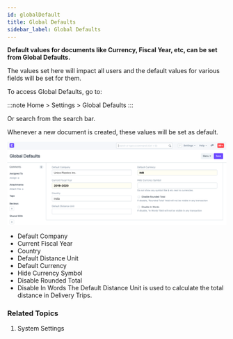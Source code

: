 ```yaml
---
id: globalDefault
title: Global Defaults
sidebar_label: Global Defaults
---
```


**Default values for documents like Currency, Fiscal Year, etc, can be set from Global Defaults.**

The values set here will impact all users and the default values for various fields will be set for them.

To access Global Defaults, go to:

:::note
Home > Settings > Global Defaults
:::

Or search from the search bar.

Whenever a new document is created, these values will be set as default.

![Global Defaults](images/global-defaults.png)

- Default Company
- Current Fiscal Year
- Country
- Default Distance Unit
- Default Currency
- Hide Currency Symbol
- Disable Rounded Total
- Disable In Words
The Default Distance Unit is used to calculate the total distance in Delivery Trips.

### Related Topics 
1. System Settings
